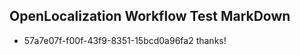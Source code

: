 ## OpenLocalization Workflow Test MarkDown
* 57a7e07f-f00f-43f9-8351-15bcd0a96fa2 thanks!

<!--HONumber=Aug16_HO4-->


